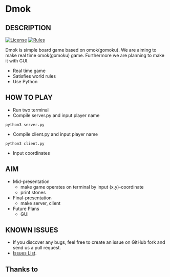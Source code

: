 Dmok
===============================================================

## DESCRIPTION
[![License](https://img.shields.io/badge/license-MIT-green.svg)](https://opensource.org/licenses/MIT)
[![Rules](https://img.shields.io/badge/Rules-Wiki-blue.svg)](https://en.wikipedia.org/wiki/Gomoku#Official_rules)

Dmok is simple board game based on omok(gomoku). We are aiming to make real time omok(gomoku) game. Furthermore we are planning to make it with GUI.

* Real time game
* Satisfies world rules
* Use Python

## HOW TO PLAY

* Run two terminal
* Compile server.py and input player name
```
python3 server.py
```
* Compile client.py and input player name
```
python3 client.py
```
* Input coordinates

## AIM

* Mid-presentation
  * make game operates on terminal by input (x,y)-coordinate
  * print stones
* Final-presentation
  * make server, client
* Future Plans
  * GUI

## KNOWN ISSUES

* If you discover any bugs, feel free to create an issue on GitHub fork and send us a pull request.
* [Issues List](https://github.com/3people/dropship_project).

## Thanks to

